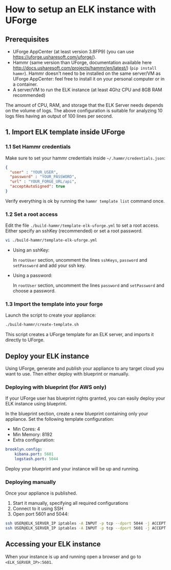 # How to setup an ELK instance with UForge

## Prerequisites

* UForge AppCenter (at least version 3.8FP9) (you can use https://uforge.usharesoft.com/uforge/).
* Hammr (same version than UForge, documentation available here http://docs.usharesoft.com/projects/hammr/en/latest/) (```pip install hammr```). Hammr doesn't need to be installed on the same server/VM as UForge AppCenter: feel free to install it on your personal computer or in a container.
* A server/VM to run the ELK instance (at least 4Ghz CPU and 8GB RAM recommended)

The amount of CPU, RAM, and storage that the ELK Server needs depends on the volume of logs. The above configuration is suitable for analyzing 10 logs files having an output of 100 lines per second.

## 1. Import ELK template inside UForge

### 1.1 Set Hammr credentials
Make sure to set your hammr credentials inside ```~/.hammr/credentials.json```:

```json
{
  "user" : "YOUR_USER",
  "password" : "YOUR_PASSWORD",
  "url" : "YOUR_FORGE_URL/api",
  "acceptAutoSigned": true
}
```

Verify everything is ok by running the ```hammr template list``` command once.

### 1.2 Set a root access

Edit the file `./build-hammr/template-elk-uforge.yml` to set a root access.
Either specify an sshKey (recommended) or set a root password.

```bash
vi ./build-hammr/template-elk-uforge.yml
```

* Using an sshKey:

  In `rootUser` section, uncomment the lines `sshKeys`, `password` and `setPassword` and add your ssh key.

* Using a password:

    In `rootUser` section, uncomment the lines `password` and `setPassword` and choose a password.


### 1.3 Import the template into your forge
Launch the script to create your appliance:

```bash
./build-hammr/create-template.sh
```
This script creates a UForge template for an ELK server, and imports it directly to UForge.

## Deploy your ELK instance

Using UForge, generate and publish your appliance to any target cloud you want to use.
Then either deploy with blueprint or manually.

### Deploying with blueprint (for AWS only)

If your UForge user has blueprint rights granted, you can easily deploy your ELK instance using blueprint.

In the blueprint section, create a new blueprint containing only your appliance.
Set the following template configuration:
* Min Cores: 4
* Min Memory: 8192
* Extra configuration:
```yaml
brooklyn.config:
    kibana.port: 5601
    logstash.port: 5044
```

Deploy your blueprint and your instance will be up and running.

### Deploying manually

Once your appliance is published.
1. Start it manually, specifying all required configurations
2. Connect to it using SSH
3. Open port 5601 and 5044:
```bash
ssh USER@ELK_SERVER_IP iptables -A INPUT -p tcp --dport 5044 -j ACCEPT
ssh USER@ELK_SERVER_IP iptables -A INPUT -p tcp --dport 5601 -j ACCEPT
```

## Accessing your ELK instance

When your instance is up and running open a browser and go to `<ELK_SERVER_IP>:5601`.

